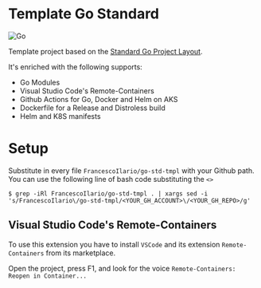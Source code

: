 # Template Go Standard

![Go](https://github.com/FrancescoIlario/go-std-tmpl/workflows/Go/badge.svg)

Template project based on the [Standard Go Project Layout](https://github.com/golang-standards/project-layout).

It's enriched with the following supports:

- Go Modules
- Visual Studio Code's Remote-Containers 
- Github Actions for Go, Docker and Helm on AKS
- Dockerfile for a Release and Distroless build
- Helm and K8S manifests

# Setup

Substitute in every file `FrancescoIlario/go-std-tmpl` with your Github path.
You can use the following line of bash code substituting the `<>`
```console
$ grep -iRl FrancescoIlario/go-std-tmpl . | xargs sed -i 's/FrancescoIlario\/go-std-tmpl/<YOUR_GH_ACCOUNT>\/<YOUR_GH_REPO>/g' 
```

## Visual Studio Code's Remote-Containers

To use this extension you have to install `VSCode` and its extension `Remote-Containers` from its marketplace.

Open the project, press F1, and look for the voice `Remote-Containers: Reopen in Container...`
